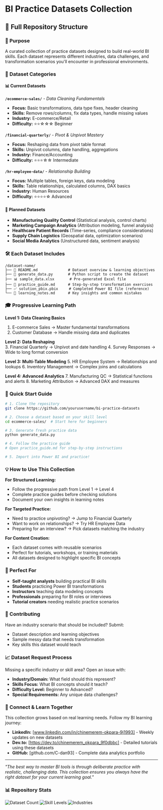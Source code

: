 # BI Practice Datasets Collection

## 📖 Full Repository Structure

### 🎯 Purpose
A curated collection of practice datasets designed to build real-world BI skills. Each dataset represents different industries, data challenges, and transformation scenarios you'll encounter in professional environments.

### 📁 Dataset Categories

#### 📊 Current Datasets

**`/ecommerce-sales/`** - *Data Cleaning Fundamentals*
- **Focus:** Basic transformations, data type fixes, header cleaning
- **Skills:** Remove rows/columns, fix data types, handle missing values
- **Industry:** E-commerce/Retail
- **Difficulty:** ⭐⭐☆☆☆ Beginner

**`/financial-quarterly/`** - *Pivot & Unpivot Mastery*
- **Focus:** Reshaping data from pivot table format
- **Skills:** Unpivot columns, date handling, aggregations  
- **Industry:** Finance/Accounting
- **Difficulty:** ⭐⭐⭐☆☆ Intermediate

**`/hr-employee-data/`** - *Relationship Building*
- **Focus:** Multiple tables, foreign keys, data modeling
- **Skills:** Table relationships, calculated columns, DAX basics
- **Industry:** Human Resources
- **Difficulty:** ⭐⭐⭐⭐☆ Advanced

#### 🔮 Planned Datasets
- **Manufacturing Quality Control** (Statistical analysis, control charts)
- **Marketing Campaign Analytics** (Attribution modeling, funnel analysis)
- **Healthcare Patient Records** (Time-series, compliance considerations)
- **Supply Chain Logistics** (Geospatial data, optimization scenarios)
- **Social Media Analytics** (Unstructured data, sentiment analysis)

### 🛠️ Each Dataset Includes

```
/dataset-name/
├── 📄 README.md              # Dataset overview & learning objectives
├── 🐍 generate_data.py       # Python script to create the dataset
├── 📊 sample_data.xlsx       # Pre-generated Excel file
├── 🎯 practice_guide.md      # Step-by-step transformation exercises
├── ✅ solution_pbix.pbix     # Completed Power BI file (reference)
└── 📝 learning_notes.md      # Key insights and common mistakes
```

### 🎓 Progressive Learning Path

**Level 1: Data Cleaning Basics**
1. E-commerce Sales → Master fundamental transformations
2. Customer Database → Handle missing data and duplicates

**Level 2: Data Reshaping**  
3. Financial Quarterly → Unpivot and date handling
4. Survey Responses → Wide to long format conversion

**Level 3: Multi-Table Modeling**
5. HR Employee System → Relationships and lookups
6. Inventory Management → Complex joins and calculations

**Level 4: Advanced Analytics**
7. Manufacturing QC → Statistical functions and alerts
8. Marketing Attribution → Advanced DAX and measures

### 🚀 Quick Start Guide

```bash
# 1. Clone the repository
git clone https://github.com/yourusername/bi-practice-datasets

# 2. Choose a dataset based on your skill level
cd ecommerce-sales/  # Start here for beginners

# 3. Generate fresh practice data
python generate_data.py

# 4. Follow the practice guide
# Open practice_guide.md for step-by-step instructions

# 5. Import into Power BI and practice!
```

### 💡 How to Use This Collection

**For Structured Learning:**
- Follow the progressive path from Level 1 → Level 4
- Complete practice guides before checking solutions
- Document your own insights in learning notes

**For Targeted Practice:**
- Need to practice unpivoting? → Jump to Financial Quarterly
- Want to work on relationships? → Try HR Employee Data
- Preparing for an interview? → Pick datasets matching the industry

**For Content Creation:**
- Each dataset comes with reusable scenarios
- Perfect for tutorials, workshops, or training materials
- All datasets designed to highlight specific BI concepts

### 🎯 Perfect For

- **Self-taught analysts** building practical BI skills
- **Students** practicing Power BI transformations  
- **Instructors** teaching data modeling concepts
- **Professionals** preparing for BI roles or interviews
- **Tutorial creators** needing realistic practice scenarios

### 🤝 Contributing

Have an industry scenario that should be included? Submit:
- Dataset description and learning objectives
- Sample messy data that needs transformation
- Key skills this dataset would teach

### 📈 Dataset Request Process

Missing a specific industry or skill area? Open an issue with:
- **Industry/Domain:** What field should this represent?
- **Skills Focus:** What BI concepts should it teach?
- **Difficulty Level:** Beginner to Advanced?
- **Special Requirements:** Any unique data challenges?

### 🔗 Connect & Learn Together

This collection grows based on real learning needs. Follow my BI learning journey:
- **LinkedIn:** [www.linkedin.com/in/chinemerem-okpara-9j1993] - Weekly updates on new datasets
- **Dev.to:** [https://dev.to/chinemerem_okpara_9f0dbbc] - Detailed tutorials using these datasets
- **GitHub:** [github.com/C-dan93] - Complete data analytics portfolio

---

*"The best way to master BI tools is through deliberate practice with realistic, challenging data. This collection ensures you always have the right dataset for your current learning goal."*

### 📊 Repository Stats
![Dataset Count](https://img.shields.io/badge/Datasets-3%20(Growing)-blue)
![Skill Levels](https://img.shields.io/badge/Difficulty-Beginner%20to%20Advanced-green)
![Industries](https://img.shields.io/badge/Industries-5%2B-orange)
